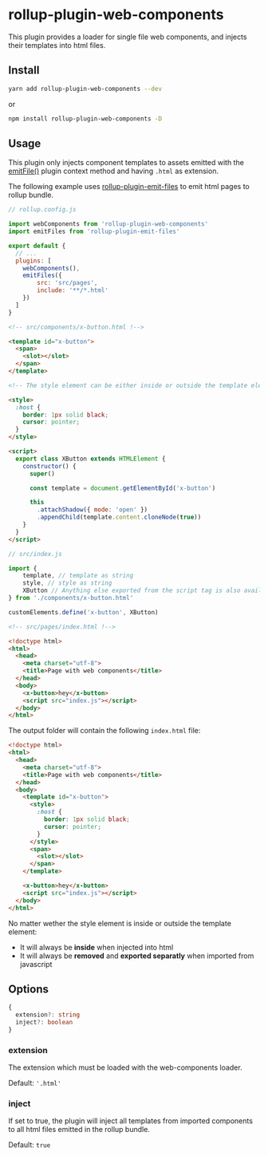 # rollup-plugin-web-components

This plugin provides a loader for single file web components, and injects their templates into html files.

## Install

```bash
yarn add rollup-plugin-web-components --dev
```

or

```bash
npm install rollup-plugin-web-components -D
```

## Usage

This plugin only injects component templates to assets emitted with the [emitFile()](https://rollupjs.org/guide/en/#thisemitfileemittedfile-emittedchunk--emittedasset--string) plugin context method and having `.html` as extension.

The following example uses [rollup-plugin-emit-files](https://github.com/juliendargelos/rollup-plugin-emit-files) to emit html pages to rollup bundle.

```javascript
// rollup.config.js

import webComponents from 'rollup-plugin-web-components'
import emitFiles from 'rollup-plugin-emit-files'

export default {
  // ...
  plugins: [
    webComponents(),
    emitFiles({
        src: 'src/pages',
        include: '**/*.html'
    })
  ]
}
```

```html
<!-- src/components/x-button.html !-->

<template id="x-button">
  <span>
    <slot></slot>
  </span>
</template>

<!-- The style element can be either inside or outside the template element !-->

<style>
  :host {
    border: 1px solid black;
    cursor: pointer;
  }
</style>

<script>
  export class XButton extends HTMLElement {
    constructor() {
      super()

      const template = document.getElementById('x-button')

      this
        .attachShadow({ mode: 'open' })
        .appendChild(template.content.cloneNode(true))
    }
  }
</script>
```

```javascript
// src/index.js

import {
    template, // template as string
    style, // style as string
    XButton // Anything else exported from the script tag is also available
} from './components/x-button.html'

customElements.define('x-button', XButton)
```

```html
<!-- src/pages/index.html !-->

<!doctype html>
<html>
  <head>
    <meta charset="utf-8">
    <title>Page with web components</title>
  </head>
  <body>
    <x-button>hey</x-button>
    <script src="index.js"></script>
  </body>
</html>
```

The output folder will contain the following `index.html` file:

```html
<!doctype html>
<html>
  <head>
    <meta charset="utf-8">
    <title>Page with web components</title>
  </head>
  <body>
    <template id="x-button">
      <style>
        :host {
          border: 1px solid black;
          cursor: pointer;
        }
      </style>
      <span>
        <slot></slot>
      </span>
    </template>

    <x-button>hey</x-button>
    <script src="index.js"></script>
  </body>
</html>
```

No matter wether the style element is inside or outside the template element:

- It will always be **inside** when injected into html
- It will always be **removed** and **exported separatly** when imported from javascript

## Options

```typescript
{
  extension?: string
  inject?: boolean
}
```

### extension

The extension which must be loaded with the web-components loader.

Default: `'.html'`

### inject

If set to true, the plugin will inject all templates from imported components to all html files emitted in the rollup bundle.

Default: `true`
